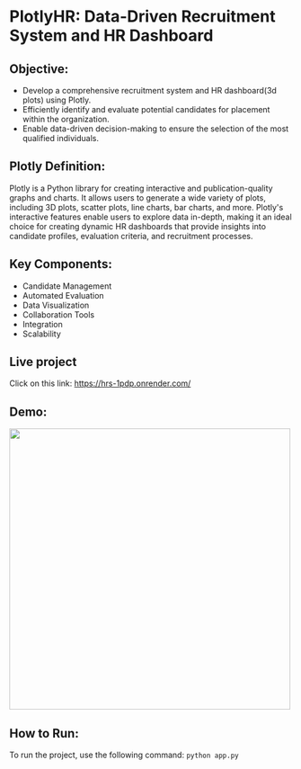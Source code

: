 # PlotlyHR: Data-Driven Recruitment System and HR Dashboard

## Objective:
- Develop a comprehensive recruitment system and HR dashboard(3d plots) using Plotly.
- Efficiently identify and evaluate potential candidates for placement within the organization.
- Enable data-driven decision-making to ensure the selection of the most qualified individuals.


## Plotly Definition:
Plotly is a Python library for creating interactive and publication-quality graphs and charts. It allows users to generate a wide variety of plots, including 3D plots, scatter plots, line charts, bar charts, and more. Plotly's interactive features enable users to explore data in-depth, making it an ideal choice for creating dynamic HR dashboards that provide insights into candidate profiles, evaluation criteria, and recruitment processes.

## Key Components:
- Candidate Management
- Automated Evaluation
- Data Visualization
- Collaboration Tools
- Integration
- Scalability

## Live project
Click on this link: https://hrs-1pdp.onrender.com/

## Demo:
<img src="(https://github.com/m-rishab/Job-recruitment-prediction-and-HR-Dashboard-using-plotly/assets/113618652/d42dbe5e-930f-4dfe-8146-ffd186c06b9e)" width="500">

## How to Run:
To run the project, use the following command:
`python app.py`
